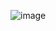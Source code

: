 ![image](https://github.com/jasperjumelet/crud-react-apigateway-lambda-dynamodb/assets/45312097/53a20cc0-31fe-47a2-8953-1479cbef3970)
